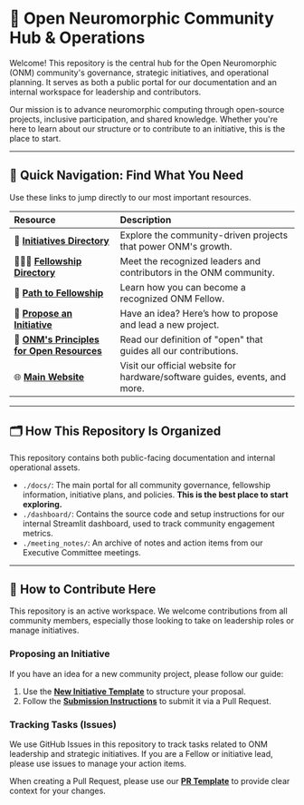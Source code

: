 # 🧠 Open Neuromorphic Community Hub & Operations

Welcome! This repository is the central hub for the Open Neuromorphic (ONM) community's governance, strategic initiatives, and operational planning. It serves as both a public portal for our documentation and an internal workspace for leadership and contributors.

Our mission is to advance neuromorphic computing through open-source projects, inclusive participation, and shared knowledge. Whether you're here to learn about our structure or to contribute to an initiative, this is the place to start.

---

## 🧭 Quick Navigation: Find What You Need

Use these links to jump directly to our most important resources.

| Resource                                                                             | Description |
|:-------------------------------------------------------------------------------------| :--- |
| 🚀 **[Initiatives Directory](./docs/initiatives/README.md)**                         | Explore the community-driven projects that power ONM's growth. |
| 🧑‍🤝‍🧑 **[Fellowship Directory](./docs/fellowship/fellowship_directory.md)**       | Meet the recognized leaders and contributors in the ONM community. |
| 🌱 **[Path to Fellowship](./docs/fellowship/path_to_fellowship.md)**                 | Learn how you can become a recognized ONM Fellow. |
| 📝 **[Propose an Initiative](./docs/initiatives/submit_initiative_instructions.md)** | Have an idea? Here’s how to propose and lead a new project. |
| 📜 **[ONM's Principles for Open Resources](./docs/policies/open-definition.md)**     | Read our definition of "open" that guides all our contributions. |
| 🌐 **[Main Website](https://open-neuromorphic.org)**                                 | Visit our official website for hardware/software guides, events, and more. |

---

## 🗂️ How This Repository Is Organized

This repository contains both public-facing documentation and internal operational assets.

-   `./docs/`: The main portal for all community governance, fellowship information, initiative plans, and policies. **This is the best place to start exploring.**
-   `./dashboard/`: Contains the source code and setup instructions for our internal Streamlit dashboard, used to track community engagement metrics.
-   `./meeting_notes/`: An archive of notes and action items from our Executive Committee meetings.

---

## 🤝 How to Contribute Here

This repository is an active workspace. We welcome contributions from all community members, especially those looking to take on leadership roles or manage initiatives.

### Proposing an Initiative
If you have an idea for a new community project, please follow our guide:
1.  Use the **[New Initiative Template](./docs/initiatives/new_initiative_template.md)** to structure your proposal.
2.  Follow the **[Submission Instructions](./docs/initiatives/submit_initiative_instructions.md)** to submit it via a Pull Request.

### Tracking Tasks (Issues)
We use GitHub Issues in this repository to track tasks related to ONM leadership and strategic initiatives. If you are a Fellow or initiative lead, please use issues to manage your action items.

When creating a Pull Request, please use our **[PR Template](./.github/PULL_REQUEST_TEMPLATE.md)** to provide clear context for your changes.
